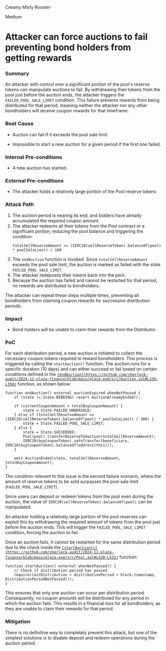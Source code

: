 Creamy Misty Rooster

Medium

# Attacker can force auctions to fail preventing bond holders from getting rewards

### Summary

An attacker with control over a significant portion of the pool's reserve tokens can manipulate auctions to fail. By withdrawing their tokens from the pool just before the auction ends, the attacker triggers the `FAILED_POOL_SALE_LIMIT` condition. 
This failure prevents rewards from being distributed for that period, meaning neither the attacker nor any other bondholders will receive coupon rewards for that timeframe.

### Root Cause

* Auction can fail if it exceeds the pool sale limit.

* Impossible to start a new auction for a given period if the first one failed.

### Internal Pre-conditions

- A new auction has started.

### External Pre-conditions

- The attacker holds a relatively large portion of the Pool reserve tokens

### Attack Path

1. The auction period is nearing its end, and bidders have already accumulated the required coupon amount.  
2. The attacker redeems all their tokens from the Pool contract or a significant portion, reducing the pool balance and triggering the condition:  
   ```solidity
   totalSellReserveAmount >= (IERC20(sellReserveToken).balanceOf(pool) * poolSaleLimit) / 100
   ```  
3. The `endAuction` function is invoked. Since `totalSellReserveAmount` exceeds the pool sale limit, the auction is marked as failed with the state `FAILED_POOL_SALE_LIMIT`.  
4. The attacker redeposits their tokens back into the pool.  
5. Because the auction has failed and cannot be restarted for that period, no rewards are distributed to bondholders.  

The attacker can repeat these steps multiple times, preventing all bondholders from claiming coupon rewards for successive distribution periods.  

### Impact

* Bond holders will be unable to claim their rewards from the Distributor

### PoC

For each distribution period, a new auction is initiated to collect the necessary coupon tokens required to reward bondholders. This process is triggered by calling the `startAuction()` function. The auction runs for a specific duration (10 days) and can either succeed or fail based on certain conditions defined in the [`[endAuction](https://github.com/sherlock-audit/2024-12-plaza-finance/blob/main/plaza-evm/src/Auction.sol#L336-L350)`](https://github.com/sherlock-audit/2024-12-plaza-finance/blob/main/plaza-evm/src/Auction.sol#L336-L350) function, as shown below:  

```solidity
function endAuction() external auctionExpired whenNotPaused {
    if (state != State.BIDDING) revert AuctionAlreadyEnded();

    if (currentCouponAmount < totalBuyCouponAmount) {
        state = State.FAILED_UNDERSOLD;
    } else if (totalSellReserveAmount >= (IERC20(sellReserveToken).balanceOf(pool) * poolSaleLimit) / 100) {
        state = State.FAILED_POOL_SALE_LIMIT;
    } else {
        state = State.SUCCEEDED;
        Pool(pool).transferReserveToAuction(totalSellReserveAmount);
        IERC20(buyCouponToken).safeTransfer(beneficiary, IERC20(buyCouponToken).balanceOf(address(this)));
    }

    emit AuctionEnded(state, totalSellReserveAmount, totalBuyCouponAmount);
}
```

The condition relevant to this issue is the second failure scenario, where the amount of reserve tokens to be sold surpasses the pool sale limit (`FAILED_POOL_SALE_LIMIT`).  

Since users can deposit or redeem tokens from the pool even during the auction, the value of `IERC20(sellReserveToken).balanceOf(pool)` can be manipulated.  

An attacker holding a relatively large portion of the pool reserves can exploit this by withdrawing the required amount of tokens from the pool just before the auction ends. This will trigger the `FAILED_POOL_SALE_LIMIT` condition, forcing the auction to fail.  

Once an auction fails, it cannot be restarted for the same distribution period due to the check inside the [`[startAuction()](https://github.com/sherlock-audit/2024-12-plaza-finance/blob/main/plaza-evm/src/Pool.sol#L530-L532)`](https://github.com/sherlock-audit/2024-12-plaza-finance/blob/main/plaza-evm/src/Pool.sol#L530-L532) function:  

```solidity
function startAuction() external whenNotPaused() {
    // Check if distribution period has passed
    require(lastDistribution + distributionPeriod < block.timestamp, DistributionPeriodNotPassed());
}
```

This ensures that only one auction can occur per distribution period. Consequently, no coupon amounts will be distributed for any period in which the auction fails. This results in a financial loss for all bondholders, as they are unable to claim their rewards for that period.  

### Mitigation

There is no definitive way to completely prevent this attack, but one of the simplest solutions is to disable deposit and redeem operations during the auction period.